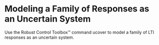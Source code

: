 # **Modeling a Family of Responses as an Uncertain System**

Use the Robust Control Toolbox™ command ucover to model a family of LTI responses as an uncertain system.
